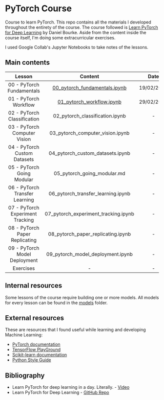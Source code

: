 # PyTorch Course

Course to learn PyTorch. This repo contains all the materials I developed throughout the entirety of the course. The course followed is [Learn PyTorch for Deep Learning](https://dbourke.link/pt-github) by Daniel Bourke. Aside from the content inside the course itself, I'm doing some extracurricular exercises.

I used Google Collab's Jupyter Notebooks to take notes of the lessons.

## Main contents

| **Lesson**                       | **Content**                                                                                                           | **Date**   |
|:--------------------------------:|:---------------------------------------------------------------------------------------------------------------------:|:----------:|
| 00 - PyTorch Fundamentals        | [00_pytorch_fundamentals.ipynb](https://github.com/Yer-Marti/PyTorch-Course/blob/main/00_pytorch_fundamentals.ipynb)  | 19/02/2024 |
| 01 - PyTorch Workflow            | [01_pytorch_workflow.ipynb](https://github.com/Yer-Marti/PyTorch-Course/blob/main/01_pytorch_workflow.ipynb)          | 29/02/2024 |
| 02 - PyTorch Classification      | 02_pytorch_classification.ipynb | - |
| 03 - PyTorch Computer Vision     | 03_pytorch_computer_vision.ipynb | - |
| 04 - PyTorch Custom Datasets     | 04_pytorch_custom_datasets.ipynb | - |
| 05 - PyTorch Going Modular       | 05_pytorch_going_modular.md | - |
| 06 - PyTorch Transfer Learning   | 06_pytorch_transfer_learning.ipynb | - |
| 07 - PyTorch Experiment Tracking | 07_pytorch_experiment_tracking.ipynb | - |
| 08 - PyTorch Paper Replicating   | 08_pytorch_paper_replicating.ipynb | - |
| 09 - PyTorch Model Deployment    | 09_pytorch_model_deployment.ipynb | - |
| Exercises                        | - | - |

## Internal resources

Some lessons of the course require building one or more models. All models for every lesson can be found in the [models](https://github.com/Yer-Marti/PyTorch-Course/tree/main/models) folder.

## External resources

These are resources that I found useful while learning and developing Machine Learning:

* [PyTorch documentation](https://pytorch.org/docs/stable/index.html)
* [TensorFlow PlayGround](https://playground.tensorflow.org)
* [Scikit-learn documentation](https://scikit-learn.org/stable/modules/classes.html)
* [Python Style Guide](https://google.github.io/styleguide/pyguide.html)

## Bibliography

* Learn PyTorch for deep learning in a day. Literally. - [Video](https://youtu.be/Z_ikDlimN6A?si=WJUGxuvC1x8JhgwV)
* Learn PyTorch for Deep Learning - [GitHub Repo](https://dbourke.link/pt-github)
